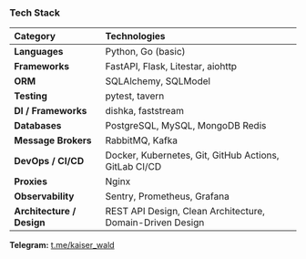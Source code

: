### Tech Stack

| Category                     | Technologies                                                            |
| :--------------------------- | :---------------------------------------------------------------------- |
| **Languages**                | Python, Go (basic)                                                      |
| **Frameworks**               | FastAPI, Flask, Litestar, aiohttp                                       |
| **ORM**                      | SQLAlchemy, SQLModel                                                    |
| **Testing**                  | pytest, tavern                                                          |
| **DI / Frameworks**          | dishka, faststream                                                      |
| **Databases**                | PostgreSQL, MySQL, MongoDB Redis                                        |
| **Message Brokers**          | RabbitMQ, Kafka                                                         |
| **DevOps / CI/CD**           | Docker, Kubernetes, Git, GitHub Actions, GitLab CI/CD                   |
| **Proxies**                  | Nginx                                                                   |
| **Observability**            | Sentry, Prometheus, Grafana                                             |
| **Architecture / Design**    | REST API Design, Clean Architecture, Domain-Driven Design               |


**Telegram:** [t.me/kaiser_wald](https://t.me/kaiser_wald)
